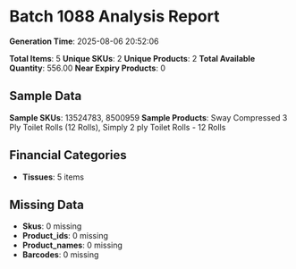 # Batch 1088 Analysis Report

**Generation Time**: 2025-08-06 20:52:06

**Total Items**: 5
**Unique SKUs**: 2
**Unique Products**: 2
**Total Available Quantity**: 556.00
**Near Expiry Products**: 0

## Sample Data
**Sample SKUs**: 13524783, 8500959
**Sample Products**: Sway Compressed 3 Ply Toilet Rolls (12 Rolls), Simply 2 ply Toilet Rolls - 12 Rolls

## Financial Categories
- **Tissues**: 5 items

## Missing Data
- **Skus**: 0 missing
- **Product_ids**: 0 missing
- **Product_names**: 0 missing
- **Barcodes**: 0 missing
